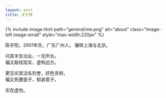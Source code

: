 ```yaml
---
layout: post
title: 关于我
---
```


{% include image.html 
   path="general/me.png" 
   alt="about" 
   class="image-left image-small" 
   style="max-width:220px" %}

陈宇阳，2001年生，广东广州人。 
辗转上海与北京。

问其半生功业，一无所长。  
偏又敌视现实，虚构远方。

更无论其沽名钓誉，好色贪财。  
偏又死要面子，假装君子。

实在虚伪。